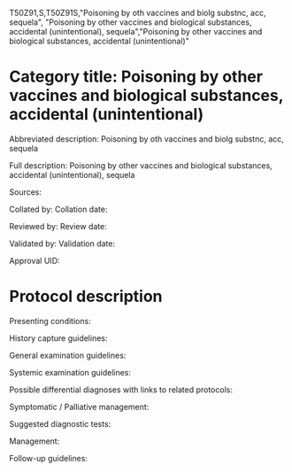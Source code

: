 T50Z91,S,T50Z91S,"Poisoning by oth vaccines and biolg substnc, acc, sequela", "Poisoning by other vaccines and biological substances, accidental (unintentional), sequela","Poisoning by other vaccines and biological substances, accidental (unintentional)"
# Category title: Poisoning by other vaccines and biological substances, accidental (unintentional)

Abbreviated description: Poisoning by oth vaccines and biolg substnc, acc, sequela

Full description: Poisoning by other vaccines and biological substances, accidental (unintentional), sequela

Sources:

Collated by:
Collation date:

Reviewed by:
Review date:

Validated by:
Validation date:

Approval UID:

# Protocol description

Presenting conditions:

History capture guidelines:

General examination guidelines:

Systemic examination guidelines:

Possible differential diagnoses with links to related protocols:

Symptomatic / Palliative management:

Suggested diagnostic tests:

Management:

Follow-up guidelines:
